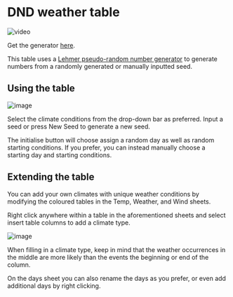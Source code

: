 # DND weather table
![video](https://raw.githubusercontent.com/foreveryone1/dndweathertable/main/weathergen.webp)

Get the generator [here](https://github.com/foreveryone1/dndweathertable/raw/main/Weathergen.xlsm).

This table uses a [Lehmer pseudo-random number generator](https://en.wikipedia.org/wiki/Lehmer_random_number_generator) to generate numbers from a randomly generated or manually inputted seed.

## Using the table

![image](https://user-images.githubusercontent.com/27033050/116296647-bfd2d680-a79a-11eb-8e37-1291156d9e78.png)

Select the climate conditions from the drop-down bar as preferred. Input a seed or press New Seed to generate a new seed.

The initialise button will choose assign a random day as well as random starting conditions. If you prefer, you can instead manually choose a starting day and starting conditions.

## Extending the table

You can add your own climates with unique weather conditions by modifying the coloured tables in the Temp, Weather, and Wind sheets. 

Right click anywhere within a table in the aforementioned sheets and select insert table columns to add a climate type.

![image](https://user-images.githubusercontent.com/27033050/116298255-8602cf80-a79c-11eb-97c2-ce3afcb940a9.png)

When filling in a climate type, keep in mind that the weather occurrences in the middle are more likely than the events the beginning or end of the column.

On the days sheet you can also rename the days as you prefer, or even add additional days by right clicking.
